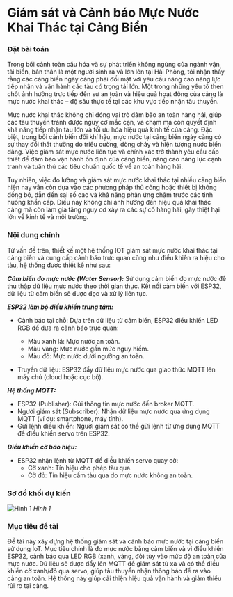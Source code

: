 # Giám sát và Cảnh báo Mực Nước Khai Thác tại Cảng Biển
### Đặt bài toán
Trong bối cảnh toàn cầu hóa và sự phát triển không ngừng của ngành vận tải biển, bản thân là một người sinh ra và lớn lên tại Hải Phòng, tôi nhận thấy rằng các cảng biển ngày càng phải đối mặt với yêu cầu nâng cao năng lực tiếp nhận và vận hành các tàu có trọng tải lớn. Một trong những yếu tố then chốt ảnh hưởng trực tiếp đến sự an toàn và hiệu quả hoạt động của cảng là mực nước khai thác – độ sâu thực tế tại các khu vực tiếp nhận tàu thuyền.

Mực nước khai thác không chỉ đóng vai trò đảm bảo an toàn hàng hải, giúp các tàu thuyền tránh được nguy cơ mắc cạn, va chạm mà còn quyết định khả năng tiếp nhận tàu lớn và tối ưu hóa hiệu quả kinh tế của cảng. Đặc biệt, trong bối cảnh biến đổi khí hậu, mực nước tại cảng biển ngày càng có sự thay đổi thất thường do triều cường, dòng chảy và hiện tượng nước biển dâng. Việc giám sát mực nước liên tục và chính xác trở thành yêu cầu cấp thiết để đảm bảo vận hành ổn định của cảng biển, nâng cao năng lực cạnh tranh và tuân thủ các tiêu chuẩn quốc tế về an toàn hàng hải.

Tuy nhiên, việc đo lường và giám sát mực nước khai thác tại nhiều cảng biển hiện nay vẫn còn dựa vào các phương pháp thủ công hoặc thiết bị không đồng bộ, dẫn đến sai số cao và khả năng phản ứng chậm trước các tình huống khẩn cấp. Điều này không chỉ ảnh hưởng đến hiệu quả khai thác cảng mà còn làm gia tăng nguy cơ xảy ra các sự cố hàng hải, gây thiệt hại lớn về kinh tế và môi trường.

### Nội dung chính
Từ vấn đề trên, thiết kế một hệ thống IOT giám sát mực nước khai thác tại cảng biển và cung cấp cảnh báo trực quan cũng như điều khiển ra hiệu cho tàu, hệ thống được thiết kế như sau:

***Cảm biến đo mực nước (Water Sensor):***
  Sử dụng cảm biến đo mực nước để thu thập dữ liệu mực nước theo thời gian thực.
  Kết nối cảm biến với ESP32, dữ liệu từ cảm biến sẽ được đọc và xử lý liên tục.
  
***ESP32 làm bộ điều khiển trung tâm:***
  - Cảnh báo tại chỗ: Dựa trên dữ liệu từ cảm biến, ESP32 điều khiển LED RGB để đưa ra cảnh báo trực quan:
  
    + Màu xanh lá: Mực nước an toàn.
    + Màu vàng: Mực nước gần mức nguy hiểm.
    + Màu đỏ: Mực nước dưới ngưỡng an toàn.
    
  - Truyền dữ liệu: ESP32 đẩy dữ liệu mực nước qua giao thức MQTT lên máy chủ (cloud hoặc cục bộ).
  
***Hệ thống MQTT:***

  - ESP32 (Publisher): Gửi thông tin mực nước đến broker MQTT.
  - Người giám sát (Subscriber): Nhận dữ liệu mực nước qua ứng dụng MQTT (ví dụ: smartphone, máy tính).
  - Gửi lệnh điều khiển: Người giám sát có thể gửi lệnh từ ứng dụng MQTT để điều khiển servo trên ESP32.
  
***Điều khiển cờ báo hiệu:***
  - ESP32 nhận lệnh từ MQTT để điều khiển servo quay cờ:
    + Cờ xanh: Tín hiệu cho phép tàu qua.
    + Cờ đỏ: Tín hiệu cấm tàu qua do mực nước không an toàn. 
### Sơ đồ khối dự kiến
![Hình 1](https://github.com/user-attachments/assets/b8ee558f-c87c-40b4-842d-002a7d4b914a)
*Hình 1*
### Mục tiêu đề tài
Đề tài này xây dựng hệ thống giám sát và cảnh báo mực nước tại cảng biển sử dụng IoT. Mục tiêu chính là đo mực nước bằng cảm biến và vi điều khiển ESP32, cảnh báo qua LED RGB (xanh, vàng, đỏ) tùy vào mức độ an toàn của mực nước. Dữ liệu sẽ được đẩy lên MQTT để giám sát từ xa và có thể điều khiển cờ xanh/đỏ qua servo, giúp tàu thuyền nhận thông báo để ra vào cảng an toàn. Hệ thống này giúp cải thiện hiệu quả vận hành và giảm thiểu rủi ro tại cảng.
